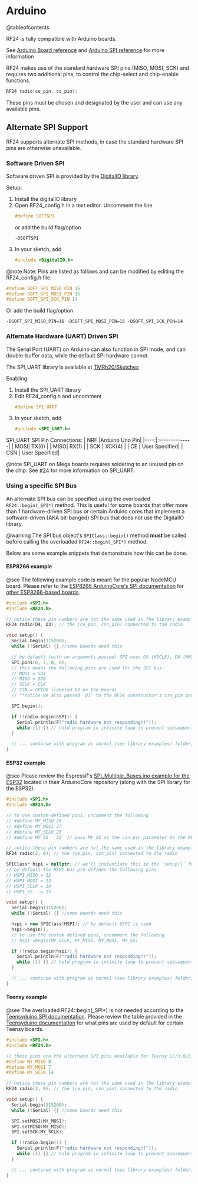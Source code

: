 # Arduino

@tableofcontents

<!-- markdownlint-disable MD031 -->
RF24 is fully compatible with Arduino boards.

See [Arduino Board reference](http://www.arduino.cc/en/Reference/Board) and [Arduino SPI reference](http://arduino.cc/en/Reference/SPI) for more information

RF24 makes use of the standard hardware SPI pins (MISO, MOSI, SCK) and requires two additional pins, to control
the chip-select and chip-enable functions.

```cpp
RF24 radio(ce_pin, cs_pin);
```

These pins must be chosen and designated by the user and can use any
available pins.

## Alternate SPI Support

RF24 supports alternate SPI methods, in case the standard hardware SPI pins are otherwise unavailable.

### Software Driven SPI

Software driven SPI is provided by the [DigitalIO library](https://github.com/greiman/DigitalIO).

Setup:

1. Install the digitalIO library
2. Open RF24_config.h in a text editor.
   Uncomment the line
   ```cpp
   #define SOFTSPI
   ```
   or add the build flag/option
   ```shell
   -DSOFTSPI
   ```
3. In your sketch, add
   ```cpp
   #include <DigitalIO.h>
   ```

@note Note: Pins are listed as follows and can be modified by editing the RF24_config.h file.

```cpp
#define SOFT_SPI_MISO_PIN 16
#define SOFT_SPI_MOSI_PIN 15
#define SOFT_SPI_SCK_PIN 14
```

Or add the build flag/option

```shell
-DSOFT_SPI_MISO_PIN=16 -DSOFT_SPI_MOSI_PIN=15 -DSOFT_SPI_SCK_PIN=14
```

### Alternate Hardware (UART) Driven SPI

The Serial Port (UART) on Arduino can also function in SPI mode, and can double-buffer data, while the
default SPI hardware cannot.

The SPI_UART library is available at [TMRh20/Sketches](https://github.com/TMRh20/Sketches/tree/master/SPI_UART)

Enabling:

1. Install the SPI_UART library
2. Edit RF24_config.h and uncomment
   ```cpp
   #define SPI_UART
   ```
3. In your sketch, add
   ```cpp
   #include <SPI_UART.h>
   ```

SPI_UART SPI Pin Connections:
| NRF |Arduino Uno Pin|
|----:|:--------------|
| MOSI| TX(0) |
| MISO| RX(1) |
| SCK | XCK(4) |
| CE | User Specified|
| CSN | User Specified|

@note SPI_UART on Mega boards requires soldering to an unused pin on the chip. See [#24](https://github.com/TMRh20/RF24/issues/24) for more information on SPI_UART.

### Using a specific SPI Bus

An alternate SPI bus can be specified using the overloaded `RF24::begin(_SPI*)` method.
This is useful for some boards that offer more than 1 hardware-driven SPI bus or certain Arduino
cores that implement a software-driven (AKA bit-banged) SPI bus that does not use the DigitalIO
library.

@warning The SPI bus object's `SPIClass::begin()` method **must** be called before
calling the overloaded `RF24::begin(_SPI*)` method.

Below are some example snippets that demonstrate how this can be done.

#### ESP8266 example

@see The following example code is meant for the popular NodeMCU board. Please refer to the
[ESP8266 ArduinoCore's SPI documentation](https://arduino-esp8266.readthedocs.io/en/latest/libraries.html#spi)
for [other ESP8266-based boards](https://arduino-esp8266.readthedocs.io/en/latest/boards.html#).

```cpp
#include <SPI.h>
#include <RF24.h>

// notice these pin numbers are not the same used in the library examples
RF24 radio(D4, D3); // the (ce_pin, csn_pin) connected to the radio

void setup() {
  Serial.begin(115200);
  while (!Serial) {} //some boards need this

  // by default (with no arguments passed) SPI uses D5 (HSCLK), D6 (HMISO), D7 (HMOSI)
  SPI.pins(6, 7, 8, 0);
  // this means the following pins are used for the SPI bus:
  // MOSI = SD1
  // MISO = SD0
  // SCLK = CLK
  // CSN = GPIO0 (labeled D3 on the board)
  // **notice we also passed `D3` to the RF24 constructor's csn_pin parameter**

  SPI.begin();

  if (!radio.begin(&SPI)) {
    Serial.println(F("radio hardware not responding!!"));
    while (1) {} // hold program in infinite loop to prevent subsequent errors
  }

  // ... continue with program as normal (see library examples/ folder)
}
```

#### ESP32 example

@see Please review the Espressif's
[SPI_Multiple_Buses.ino example for the ESP32](https://github.com/espressif/arduino-esp32/blob/master/libraries/SPI/examples/SPI_Multiple_Buses/SPI_Multiple_Buses.ino)
located in their ArduinoCore repository (along with the SPI library for the ESP32).

```cpp
#include <SPI.h>
#include <RF24.h>

// to use custom-defined pins, uncomment the following
// #define MY_MISO 26
// #define MY_MOSI 27
// #define MY_SCLK 25
// #define MY_SS   32  // pass MY_SS as the csn_pin parameter to the RF24 constructor

// notice these pin numbers are not the same used in the library examples
RF24 radio(2, 0); // the (ce_pin, csn_pin) connected to the radio

SPIClass* hspi = nullptr; // we'll instantiate this in the `setup()` function
// by default the HSPI bus pre-defines the following pins
// HSPI_MISO = 12
// HSPI_MOSI = 13
// HSPI_SCLK = 14
// HSPI_SS   = 15

void setup() {
  Serial.begin(115200);
  while (!Serial) {} //some boards need this

  hspi = new SPIClass(HSPI); // by default VSPI is used
  hspi->begin();
  // to use the custom defined pins, uncomment the following
  // hspi->begin(MY_SCLK, MY_MISO, MY_MOSI, MY_SS)

  if (!radio.begin(hspi)) {
    Serial.println(F("radio hardware not responding!!"));
    while (1) {} // hold program in infinite loop to prevent subsequent errors
  }

  // ... continue with program as normal (see library examples/ folder)
}
```

#### Teensy example

@see The overloaded RF24::begin(\_SPI\*) is not needed according to the
[Teensyduino SPI documentation](https://www.pjrc.com/teensy/td_libs_SPI.html).
Please review the table provided in the
[Teensyduino documentation](https://www.pjrc.com/teensy/td_libs_SPI.html) for what pins are used by
default for certain Teensy boards.

```cpp
#include <SPI.h>
#include <RF24.h>

// these pins are the alternate SPI pins available for Teensy LC/3.0/3.1/3.2/3.5/3.6
#define MY_MISO 8
#define MY_MOSI 7
#define MY_SCLK 14

// notice these pin numbers are not the same used in the library examples
RF24 radio(2, 0); // the (ce_pin, csn_pin) connected to the radio

void setup() {
  Serial.begin(115200);
  while (!Serial) {} //some boards need this

  SPI.setMOSI(MY_MOSI);
  SPI.setMISO(MY_MISO);
  SPI.setSCK(MY_SCLK);

  if (!radio.begin()) {
    Serial.println(F("radio hardware not responding!!"));
    while (1) {} // hold program in infinite loop to prevent subsequent errors
  }

  // ... continue with program as normal (see library examples/ folder)
}
```

<!--
#### MBED example
@see The [ArduinoCore-mbed SPI library](https://github.com/arduino/ArduinoCore-mbed/tree/master/libraries/SPI)
has predefined the possible hardware-driven SPI buses. This applies to Arduino Nano 33 BLE and
Arduino Portenta boards.

```cpp
#include <SPI.h>
#include <RF24.h>

RF24 radio(7, 8); // the (ce_pin, csn_pin) connected to the radio

void setup() {
  Serial.begin(115200);
  while (!Serial) {} //some boards need this

  SPI1.begin();

  if (!radio.begin(&SPI1)) {
    Serial.println(F("radio hardware not responding!!"));
    while (1) {} // hold program in infinite loop to prevent subsequent errors
  }

  // ... continue with program as normal (see library examples/ folder)
}
```

#### ATSAMD21 example
@see The Support for secondary SPI bus on ATSAMD21 chips is scarcely documented. However,
[Sparkfun has a tutorial about using a second SPI bus](https://learn.sparkfun.com/tutorials/adding-more-sercom-ports-for-samd-boards/adding-an-spi)
that often refers to the
[ArduinoCore-samd SPI library source code](https://github.com/arduino/ArduinoCore-samd/blob/master/libraries/SPI/SPI.h). This example applies Sparkfun's tutorial toward the RF24 library.
Special thanks to [ex-caliper](https://github.com/ex-caliper) for the lead!

```cpp
#include <SPI.h>
#include <RF24.h>
#include "wiring_private.h" // pinPeripheral()

// Define the pins are the alternate SPI pins we will use. These pin numbers ARE NOT chosen at random.
// The Sparkfun tutorial explains these choices in more detail (link is in "See Also" comment above).
#define MY_MISO 3
#define MY_MOSI 4
#define MY_SCLK 5

// instantiate the secondary SPI bus
SPIClass MY_SPI(&sercom2, MY_MISO, MY_SCLK, MY_MOSI, SPI_PAD_0_SCK_3, SERCOM_RX_PAD_1);

// notice these pin numbers are not the same used in the library examples
RF24 radio(7, 6); // the (ce_pin, csn_pin) connected to the radio

void setup() {
  Serial.begin(115200);
  while (!Serial) {} //some boards need this

  // enable the alternate functionality for our secondary SPI bus' pins
  pinPeripheral(MY_MISO, PIO_SERCOM_ALT);
  pinPeripheral(MY_MOSI, PIO_SERCOM_ALT);
  pinPeripheral(MY_SCLK, PIO_SERCOM);

  MY_SPI.begin(); // initialize the secondary SPI bus

  if (!radio.begin(&MY_SPI)) {
    Serial.println(F("radio hardware not responding!!"));
    while (1) {} // hold program in infinite loop to prevent subsequent errors
  }

  // ... continue with program as normal (see library examples/ folder)
}
``` -->
